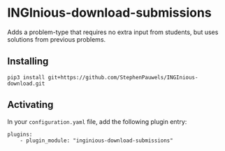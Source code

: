 # INGInious-download-submissions

Adds a problem-type that requires no extra input from students, but uses solutions from previous problems.

## Installing

    pip3 install git+https://github.com/StephenPauwels/INGInious-download.git

## Activating

In your ``configuration.yaml`` file, add the following plugin entry:

    plugins:
        - plugin_module: "inginious-download-submissions"
